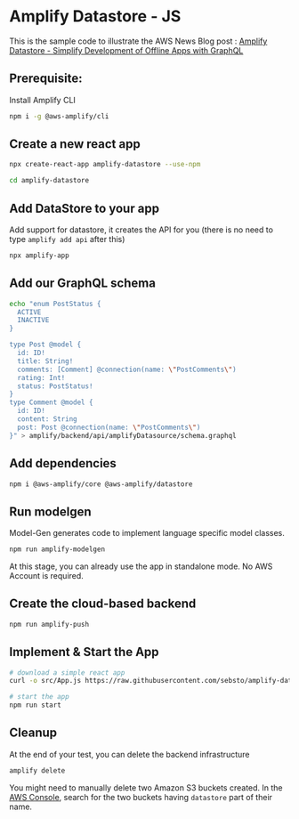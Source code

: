 # Amplify Datastore - JS

This is the sample code to illustrate the AWS News Blog post : [Amplify Datastore - Simplify Development of Offline Apps with GraphQL](https://aws.amazon.com/blogs/aws/amplify-datastore-simplify-development-of-offline-apps-with-graphql)

## Prerequisite:

Install Amplify CLI

```sh
npm i -g @aws-amplify/cli
```

## Create a new react app

```sh
npx create-react-app amplify-datastore --use-npm
```

```sh
cd amplify-datastore
```

## Add DataStore to your app

Add support for datastore, it creates the API for you (there is no need to type `amplify add api` after this)

```sh
npx amplify-app
```

## Add our GraphQL schema 

```sh
echo "enum PostStatus {
  ACTIVE
  INACTIVE
}

type Post @model {
  id: ID!
  title: String!
  comments: [Comment] @connection(name: \"PostComments\")
  rating: Int!
  status: PostStatus!
}
type Comment @model {
  id: ID!
  content: String
  post: Post @connection(name: \"PostComments\")
}" > amplify/backend/api/amplifyDatasource/schema.graphql
```

## Add dependencies

```sh
npm i @aws-amplify/core @aws-amplify/datastore 
```

## Run modelgen

Model-Gen generates code to implement language specific model classes.

```sh
npm run amplify-modelgen
```

At this stage, you can already use the app in standalone mode.  No AWS Account is required.

## Create the cloud-based backend

```sh
npm run amplify-push
```

## Implement & Start the App 

```sh
# download a simple react app
curl -o src/App.js https://raw.githubusercontent.com/sebsto/amplify-datastore-js-e2e/master/src/App.js

# start the app 
npm run start
```

## Cleanup 

At the end of your test, you can delete the backend infrastructure

```sh
amplify delete
```

You might need to manually delete two Amazon S3 buckets created.
In the [AWS Console](https://s3.console.aws.amazon.com/s3/home), search for the two buckets having `datastore` part of their name.
